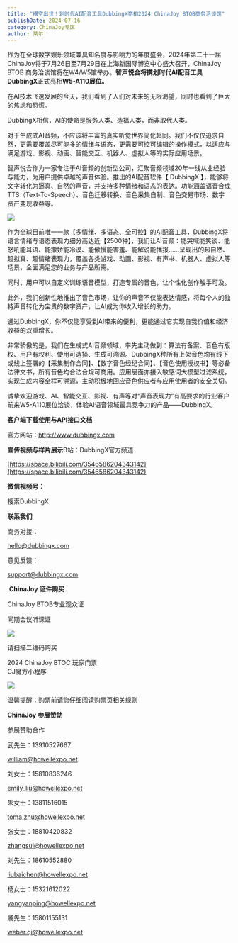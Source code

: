 ```yaml
---
title: "横空出世！划时代AI配音工具DubbingX亮相2024 ChinaJoy BTOB商务洽谈馆"
publishDate: 2024-07-16
category: ChinaJoy专区
author: 莱尔
---
```


作为在全球数字娱乐领域兼具知名度与影响力的年度盛会，2024年第二十一届ChinaJoy将于7月26日至7月29日在上海新国际博览中心盛大召开，ChinaJoy BTOB 商务洽谈馆将在W4/W5馆举办。**智声悦合将携划时代AI配音工具DubbingX**正式亮相**W5-A110展位。**

在AI技术飞速发展的今天，我们看到了人们对未来的无限渴望，同时也看到了巨大的焦虑和恐慌。

DubbingX相信，AI的使命是服务人类、造福人类，而非取代人类。

对于生成式AI音频，不应该将丰富的真实听觉世界简化趋同。我们不仅仅追求自然，更需要覆盖尽可能多的情绪与语态，更需要可控可编辑的操作模式，以适应与满足游戏、影视、动画、智能交互、机器人、虚拟人等的实际应用场景。

智声悦合作为一家专注于AI音频的创新型公司，汇聚音频领域20年一线从业经验与能力，为用户提供卓越的声音体验。推出的AI配音软件【 DubbingX 】，能够将文字转化为逼真、自然的声音，并支持多种情绪和语态的表达。功能涵盖语音合成TTS（Text-To-Speech）、音色迁移转换、音色采集自制、音色交易市场、数字资产变现收益等。

![](https://ec-net-1251389766.cos.ap-shanghai.myqcloud.com/wp-content/uploads/2024/07/20240716204819279.png)

作为全球目前唯一一款【多情绪、多语态、全可控】的AI配音工具，DubbingX将语言情绪与语态表现力细分高达近【2500种】，我们让AI音频：能哭喊能笑谈、能怒吼能耳语、能撒娇能冷漠、能傲慢能害羞、能解说能播报……呈现出的超自然、超拟真、超情绪表现力，覆盖各类游戏、动画、影视、有声书、机器人、虚拟人等场景，全面满足您的业务与产品所需。

同时，用户可以自定义训练语音模型，打造专属的音色，让个性化创作触手可及。

此外，我们创新性地推出了音色市场，让你的声音不仅能表达情感，将每个人的独特声音转化为宝贵的数字资产，让AI成为你收入增长的助力。

通过DubbingX，你不仅能享受到AI带来的便利，更能通过它实现自我价值和经济收益的双重增长。

非常骄傲的是，我们在生成式AI音频领域，率先主动做到：算法有备案、音色有版权、用户有权利、使用可选择、生成可溯源。DubbingX种所有上架音色均有线下或线上签署的【采集制作合同】、【数字音色经纪合同】、【音色使用授权书】等必备法律文书，所有音色均合法合规可商用。应用层面亦接入敏感词大模型过滤系统，实现生成内容全程可溯源，主动积极地回应音色供应者与应用使用者的安全关切。

诚挚欢迎游戏、AI、智能交互、影视、有声等对“声音表现力”有高要求的行业客户前来W5-A110展位洽谈，体验AI语音领域最具竞争力的产品——DubbingX。

**客户端下载使用与API接口文档**

官方网站：http://www.dubbingx.com

**宣传视频与样片展示**B站：DubbingX官方频道

[https://space.bilibili.com/3546586204343142](https://space.bilibili.com/3546586204343142)

**微信视频号：**

搜索DubbingX

**联系我们**

商务对接：

hello@dubbingx.com

意见反馈：

[support@dubbingx.com](mailto:support@dubbingx.com)

 **ChinaJoy** **证件购买**

ChinaJoy BTOB专业观众证

同期会议听课证  

![](https://ec-net-1251389766.cos.ap-shanghai.myqcloud.com/wp-content/uploads/2024/07/20240716204829392.png)

请扫描二维码购买

2024 ChinaJoy BTOC 玩家门票  
CJ魔方小程序  

![](https://ec-net-1251389766.cos.ap-shanghai.myqcloud.com/wp-content/uploads/2024/07/20240716204833187.png)

  
  

温馨提醒：购票前请您仔细阅读购票页相关规则  
  

**ChinaJoy** **参展赞助**

参展赞助合作

武先生：13910527667

[william@howellexpo.net](mailto:william@howellexpo.net)

刘女士：15810836246

[emily\_liu@howellexpo.net](mailto:emily_liu@howellexpo.net)

朱女士：13811516015

[toma.zhu@howellexpo.net](mailto:toma.zhu@howellexpo.net)

张女士：18810420832

[zhangsui@howellexpo.net](mailto:zhangsui@howellexpo.net)

刘先生：18610552880

[liubaichen@howellexpo.net](mailto:liubaichen@howellexpo.net)

杨女士：15321612022

[yangyanping@howellexpo.net](mailto:yangyanping@howellexpo.net)

戚先生：15801155131

weber.qi@howellexpo.net
